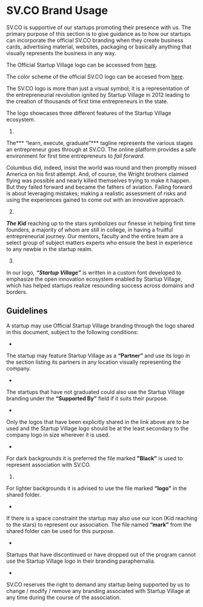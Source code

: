# SV.CO Brand Usage


SV.CO is supportive of our startups promoting their presence with us. The primary purpose of this section is to give guidance as to how our startups can incorporate the official SV.CO branding when they create business cards, advertising material, websites, packaging or basically anything that visually represents the business in any way. 

The Official Startup Village logo can be accessed from [here](https://goo.gl/kY5VAy).

The color scheme of the official SV.CO logo can be accesed from [here](https://drive.google.com/open?id=0B_GOA_xDx9QhUVozWWE5VUtZS0k).

The SV.CO logo is more than just a visual symbol; it is a representation of the entrepreneurial revolution ignited by Startup Village in 2012 leading to the creation of thousands of first time entrepreneurs in the state. 

The logo showcases three different features of the Startup Village ecosystem. 

1. 
The*** “learn, execute, graduate”*** tagline represents the various stages an entrepreneur goes through at SV.CO. The online platform provides a safe environment for first time entrepreneurs to *fail forward*. 

 Columbus did, indeed, insist the world was round and then promptly missed America on his first attempt. And, of course, the Wright brothers claimed flying was possible and nearly killed themselves trying to make it happen. But they failed forward and became the fathers of aviation. Failing forward is about leveraging mistakes; making a realistic assessment of risks and using the experiences gained to come out with an innovative approach. 

2. 
***The Kid*** reaching up to the stars symbolizes our finesse in helping first time founders, a majority of whom are still in college, in having a fruitful entrepreneurial journey. Our mentors, faculty and the entire team are a select group of subject matters experts who ensure the best in experience to any newbie in the startup realm.

3. 
In our logo, ***“Startup Village”*** is written in a custom font developed to emphasize the open innovation ecosystem enabled by Startup Village, which has helped startups realize resounding success across domains and borders.

## Guidelines

A startup may use Official Startup Village branding through the logo shared in this document, subject to the following conditions:

* 
The startup may feature Startup Village as a **“Partner”** and use its logo in the section listing its partners in any location visually representing the company.

* 
The startups that have not graduated could also use the Startup Village branding under the **“Supported By”** field if it suits their purpose. 

* 
Only the logos that have been explicitly shared in the link above are to be used and the Startup Village logo should be at the least secondary to the company logo in size wherever it is used.

* 
For dark backgrounds it is preferred the file marked **"Black"** is used to represent association with SV.CO.

1. 
For lighter backgrounds it is advised to use the file marked **“logo”** in the shared folder.

* 
If there is a space constraint the startup may also use our icon (Kid reaching to the stars) to represent our association. The file named **“mark”** from the shared folder can be used for this purpose.

* 
Startups that have discontinued or have dropped out of the program cannot use the Startup Village logo in their branding paraphernalia. 


* 
SV.CO reserves the right to demand any startup being supported by us to change / modify / remove any branding associated with Startup Village at any time during the course of the association.












